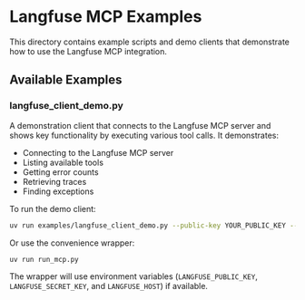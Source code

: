 # Langfuse MCP Examples

This directory contains example scripts and demo clients that demonstrate how to use the Langfuse MCP integration.

## Available Examples

### langfuse_client_demo.py

A demonstration client that connects to the Langfuse MCP server and shows key functionality by executing various tool calls. It demonstrates:

- Connecting to the Langfuse MCP server
- Listing available tools
- Getting error counts
- Retrieving traces
- Finding exceptions

To run the demo client:

```bash
uv run examples/langfuse_client_demo.py --public-key YOUR_PUBLIC_KEY --secret-key YOUR_SECRET_KEY
```

Or use the convenience wrapper:

```bash
uv run run_mcp.py
```

The wrapper will use environment variables (`LANGFUSE_PUBLIC_KEY`, `LANGFUSE_SECRET_KEY`, and `LANGFUSE_HOST`) if available. 